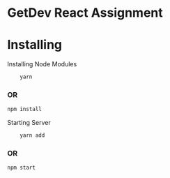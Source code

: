 # GetDev React Assignment


# Installing 
Installing Node Modules
```bash
    yarn 
```
### OR

```bash
npm install
```
Starting Server
```bash
    yarn add
```
### OR

```bash
npm start
```



